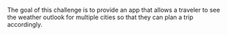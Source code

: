 The goal of this challenge is to provide an app that allows a traveler to see the weather outlook for multiple cities so that they can plan a trip accordingly.
